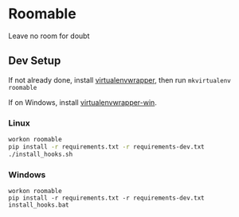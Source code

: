 # Roomable

Leave no room for doubt

## Dev Setup
If not already done, install [virtualenvwrapper](https://virtualenvwrapper.readthedocs.io/en/latest/install.html), then run `mkvirtualenv roomable`

If on Windows, install [virtualenvwrapper-win](https://pypi.python.org/pypi/virtualenvwrapper-win).

### Linux

```bash
workon roomable
pip install -r requirements.txt -r requirements-dev.txt
./install_hooks.sh
```

### Windows

```batch
workon roomable
pip install -r requirements.txt -r requirements-dev.txt
install_hooks.bat
```
